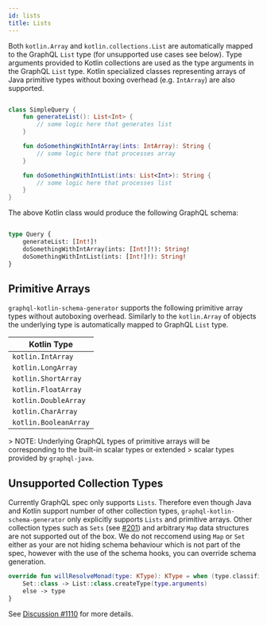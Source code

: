 ```yaml
---
id: lists
title: Lists
---
```

Both `kotlin.Array` and `kotlin.collections.List` are automatically mapped to the GraphQL `List` type (for unsupported
use cases see below). Type arguments provided to Kotlin collections are used as the type arguments in the GraphQL `List`
type. Kotlin specialized classes representing arrays of Java primitive types without boxing overhead (e.g. `IntArray`)
are also supported.

```kotlin

class SimpleQuery {
    fun generateList(): List<Int> {
        // some logic here that generates list
    }

    fun doSomethingWithIntArray(ints: IntArray): String {
        // some logic here that processes array
    }

    fun doSomethingWithIntList(ints: List<Int>): String {
        // some logic here that processes list
    }
}

```

The above Kotlin class would produce the following GraphQL schema:

```graphql

type Query {
    generateList: [Int!]!
    doSomethingWithIntArray(ints: [Int!]!): String!
    doSomethingWithIntList(ints: [Int!]!): String!
}

```

## Primitive Arrays

`graphql-kotlin-schema-generator` supports the following primitive array types without autoboxing overhead. Similarly to
the `kotlin.Array` of objects the underlying type is automatically mapped to GraphQL `List` type.

| Kotlin Type                  |
| ---------------------------- |
| `kotlin.IntArray`     |
| `kotlin.LongArray`    |
| `kotlin.ShortArray`   |
| `kotlin.FloatArray`   |
| `kotlin.DoubleArray`  |
| `kotlin.CharArray`    |
| `kotlin.BooleanArray` |

&gt; NOTE: Underlying GraphQL types of primitive arrays will be corresponding to the built-in scalar types or extended
&gt; scalar types provided by `graphql-java`.

## Unsupported Collection Types

Currently GraphQL spec only supports `Lists`. Therefore even though Java and Kotlin support number of other collection
types, `graphql-kotlin-schema-generator` only explicitly supports `Lists` and primitive arrays. Other collection types
such as `Sets` (see [#201](https://github.com/ExpediaGroup/graphql-kotlin/issues/201)) and arbitrary `Map` data
structures are not supported out of the box. We do not reccomend using `Map` or `Set` either as your are not hiding
schema behaviour which is not part of the spec, however with the use of the schema hooks, you can override schema generation.

```kotlin
override fun willResolveMonad(type: KType): KType = when (type.classifier) {
    Set::class -> List::class.createType(type.arguments)
    else -> type
}
```

See [Discussion #1110](https://github.com/ExpediaGroup/graphql-kotlin/discussions/1110) for more details.
